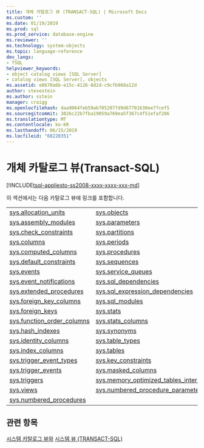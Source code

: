 ```yaml
---
title: 개체 카탈로그 뷰 (TRANSACT-SQL) | Microsoft Docs
ms.custom: ''
ms.date: 01/19/2019
ms.prod: sql
ms.prod_service: database-engine
ms.reviewer: ''
ms.technology: system-objects
ms.topic: language-reference
dev_langs:
- TSQL
helpviewer_keywords:
- object catalog views [SQL Server]
- catalog views [SQL Server], objects
ms.assetid: e8670a6b-e15c-4126-8d2d-c9cfb968a12d
author: stevestein
ms.author: sstein
manager: craigg
ms.openlocfilehash: daa9064feb59ab7052077d9d67701630ee7fcef5
ms.sourcegitcommit: 3026c22b7fba19059a769ea5f367c4f51efaf286
ms.translationtype: MT
ms.contentlocale: ko-KR
ms.lasthandoff: 06/15/2019
ms.locfileid: "68220351"
---
```

# <a name="object-catalog-views-transact-sql"></a>개체 카탈로그 뷰(Transact-SQL)

[!INCLUDE[tsql-appliesto-ss2008-xxxx-xxxx-xxx-md](../../includes/tsql-appliesto-ss2008-xxxx-xxxx-xxx-md.md)]

이 섹션에서는 다음 카탈로그 뷰에 링크를 포함합니다.

|||  
|-|-|  
|[sys.allocation_units](../../relational-databases/system-catalog-views/sys-allocation-units-transact-sql.md)|[sys.objects](../../relational-databases/system-catalog-views/sys-objects-transact-sql.md)|  
|[sys.assembly_modules](../../relational-databases/system-catalog-views/sys-assembly-modules-transact-sql.md)|[sys.parameters](../../relational-databases/system-catalog-views/sys-parameters-transact-sql.md)|  
|[sys.check_constraints](../../relational-databases/system-catalog-views/sys-check-constraints-transact-sql.md)|[sys.partitions](../../relational-databases/system-catalog-views/sys-partitions-transact-sql.md)|  
|[sys.columns](../../relational-databases/system-catalog-views/sys-columns-transact-sql.md)|[sys.periods](../../relational-databases/system-catalog-views/sys-periods-transact-sql.md)|  
|[sys.computed_columns](../../relational-databases/system-catalog-views/sys-computed-columns-transact-sql.md)|[sys.procedures](../../relational-databases/system-catalog-views/sys-procedures-transact-sql.md)|  
|[sys.default_constraints](../../relational-databases/system-catalog-views/sys-default-constraints-transact-sql.md)|[sys.sequences](../../relational-databases/system-catalog-views/sys-sequences-transact-sql.md)|  
|[sys.events](../../relational-databases/system-catalog-views/sys-events-transact-sql.md)|[sys.service_queues](../../relational-databases/system-catalog-views/sys-service-queues-transact-sql.md)|  
|[sys.event_notifications](../../relational-databases/system-catalog-views/sys-event-notifications-transact-sql.md)|[sys.sql_dependencies](../../relational-databases/system-catalog-views/sys-sql-dependencies-transact-sql.md)|  
|[sys.extended_procedures](../../relational-databases/system-catalog-views/sys-extended-procedures-transact-sql.md)|[sys.sql_expression_dependencies](../../relational-databases/system-catalog-views/sys-sql-expression-dependencies-transact-sql.md)|  
|[sys.foreign_key_columns](../../relational-databases/system-catalog-views/sys-foreign-key-columns-transact-sql.md)|[sys.sql_modules](../../relational-databases/system-catalog-views/sys-sql-modules-transact-sql.md)|  
|[sys.foreign_keys](../../relational-databases/system-catalog-views/sys-foreign-keys-transact-sql.md)|[sys.stats](../../relational-databases/system-catalog-views/sys-stats-transact-sql.md)|  
|[sys.function_order_columns](../../relational-databases/system-catalog-views/sys-function-order-columns-transact-sql.md)|[sys.stats_columns](../../relational-databases/system-catalog-views/sys-stats-columns-transact-sql.md)|  
|[sys.hash_indexes](../../relational-databases/system-catalog-views/sys-hash-indexes-transact-sql.md)|[sys.synonyms](../../relational-databases/system-catalog-views/sys-synonyms-transact-sql.md)|  
|[sys.identity_columns](../../relational-databases/system-catalog-views/sys-identity-columns-transact-sql.md)|[sys.table_types](../../relational-databases/system-catalog-views/sys-table-types-transact-sql.md)|  
|[sys.index_columns](../../relational-databases/system-catalog-views/sys-index-columns-transact-sql.md)|[sys.tables](../../relational-databases/system-catalog-views/sys-tables-transact-sql.md)|
|[sys.trigger_event_types](../../relational-databases/system-catalog-views/sys-trigger-event-types-transact-sql.md)|[sys.key_constraints](../../relational-databases/system-catalog-views/sys-key-constraints-transact-sql.md)|
|[sys.trigger_events](../../relational-databases/system-catalog-views/sys-trigger-events-transact-sql.md)|[sys.masked_columns](../../relational-databases/system-catalog-views/sys-masked-columns-transact-sql.md)|
|[sys.triggers](../../relational-databases/system-catalog-views/sys-triggers-transact-sql.md)|[sys.memory_optimized_tables_internal_attributes](../../relational-databases/system-catalog-views/sys-memory-optimized-tables-internal-attributes-transact-sql.md)|
|[sys.views](../../relational-databases/system-catalog-views/sys-views-transact-sql.md)|[sys.numbered_procedure_parameters](../../relational-databases/system-catalog-views/sys-numbered-procedure-parameters-transact-sql.md)|
|[sys.numbered_procedures](../../relational-databases/system-catalog-views/sys-numbered-procedures-transact-sql.md)||  
  
## <a name="see-also"></a>관련 항목  
 [시스템 카탈로그 뷰와](catalog-views-transact-sql.md) [시스템 뷰 &#40;TRANSACT-SQL&#41;](https://msdn.microsoft.com/library/35a6161d-7f43-4e00-bcd3-3091f2015e90)  
  
  

